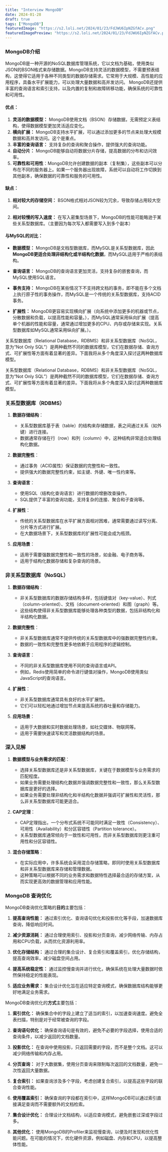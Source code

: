 ```yaml
---
title: "Interview MongoDB"
date: 2024-01-28
draft: true
tags: ["MongoDB"]
featuredImage: "https://s2.loli.net/2024/01/23/FdJWU6IpNZGfACv.png"
featuredImagePreview: "https://s2.loli.net/2024/01/23/FdJWU6IpNZGfACv.png"
---
```




### MongoDB介绍

MongoDB是一种开源的NoSQL数据库管理系统，它以文档为基础，使用类似JSON的BSON格式来存储数据。MongoDB支持灵活的数据模型，不需要预表结构，这使得它适用于各种不同类型的数据存储需求。它常用于大规模、高性能的应用程序，具备水平扩展能力，可以处理大量数据和高并发访问。 MongoDB还提供丰富的查询语言和索引支持，以及内置的复制和故障转移功能，确保系统的可靠性和可用性。

#### 优点：

1. **灵活的数据模型：** MongoDB使用文档（BSON）存储数据，无需预定义表结构，使得数据模型更加灵活适应变化。
2. **横向扩展：** MongoDB支持水平扩展，可以通过添加更多的节点来处理大规模数据和高并发访问。这个是重点。
3. **丰富的查询语言：** 支持复杂的查询和聚合操作，提供强大的查询功能。
4. **自动分片：** MongoDB能够自动将数据分片存储，提高数据的分布和访问效率。
5. **可靠性和可用性**：MongoDB允许创建数据的副本（复制集），这些副本可以分布在不同的服务器上。如果一个服务器出现故障，系统可以自动将工作切换到其他副本，确保数据的可靠性和服务的可用性。

#### 缺点：

1. **相对较大的存储空间：** BSON格式相对JSON较为冗余，导致存储占用较大空间。

2. **相对较慢的写入速度：** 在写入密集型场景下，MongoDB的性能可能略逊于某些关系型数据库。（主要因为每次写入都需要写入到多个副本）

#### 与MySQL的对比：

- **数据模型：** MongoDB是文档型数据库，而MySQL是关系型数据库，因此**MongoDB更适合处理非结构化或半结构化数据**，而MySQL适用于严格的表结构。

- **查询语言：** MongoDB的查询语言更加灵活，支持复杂的嵌套查询，而MySQL使用SQL语言。

- **事务支持：** MongoDB在某些情况下不支持跨文档的事务，即不能在多个文档上执行原子性的事务操作，而MySQL是一个传统的关系型数据库，支持ACID事务。

- **扩展性：** MongoDB更容易实现横向扩展（向系统中添加更多的机器或节点，分散数据和负载，以提高性能和容量。），而MySQL通常采用纵向扩展（提高单个机器的性能和容量，通常通过增加更多的CPU、内存或存储来实现。关系型数据库如MySQL通常采用纵向扩展。）。



关系型数据库（Relational Database，RDBMS）和非关系型数据库（NoSQL，意为“Not Only SQL”）是两种截然不同的数据库模型，它们在数据存储、查询方式、可扩展性等方面有着显著的差异。下面我将从多个角度深入探讨这两种数据库模型。

关系型数据库（Relational Database，RDBMS）和非关系型数据库（NoSQL，意为“Not Only SQL”）是两种截然不同的数据库模型，它们在数据存储、查询方式、可扩展性等方面有着显著的差异。下面我将从多个角度深入探讨这两种数据库模型。

### 关系型数据库（RDBMS）

1. **数据存储结构**：
   - 关系型数据库基于表（table）的结构来存储数据，表之间通过关系（如外键）进行连接。
   - 数据通常存储在行（row）和列（column）中，这种结构非常适合处理结构化数据。

2. **数据完整性**：
   - 通过事务（ACID属性）保证数据的完整性和一致性。
   - 提供强大的数据完整性约束，如主键、外键、唯一性约束等。

3. **查询语言**：
   - 使用SQL（结构化查询语言）进行数据的增删改查操作。
   - SQL提供了丰富的查询功能，支持复杂的连接、聚合和子查询等。

4. **扩展性**：
   - 传统的关系型数据库在水平扩展方面相对困难，通常需要通过读写分离、分片等方式进行扩展。
   - 在大数据场景下，关系型数据库的扩展性可能会成为瓶颈。

5. **应用场景**：
   - 适用于需要强数据完整性和一致性的场景，如金融、电子商务等。
   - 适用于结构化数据存储和复杂查询的场景。

### 非关系型数据库（NoSQL）

1. **数据存储结构**：
   - 非关系型数据库的数据存储结构多样，包括键值对（key-value）、列式（column-oriented）、文档（document-oriented）和图（graph）等。
   - 这些结构使得非关系型数据库能够处理各种类型的数据，包括非结构化和半结构化数据。

2. **数据完整性**：
   - 非关系型数据库通常不提供传统的关系型数据库中的强数据完整性约束。
   - 数据的一致性和完整性更多地依赖于应用程序的逻辑控制。

3. **查询语言**：
   - 不同的非关系型数据库使用不同的查询语言或API。
   - 例如，Redis使用简单的命令进行键值对操作，MongoDB使用类似JavaScript的查询语言。

4. **扩展性**：
   - 非关系型数据库通常具有良好的水平扩展性。
   - 它们可以轻松地通过增加节点来提高系统的吞吐量和存储能力。

5. **应用场景**：
   - 适用于大数据和实时数据处理场景，如社交媒体、物联网等。
   - 适用于需要快速读写和灵活数据结构的场景。

### 深入见解

1. **数据模型与业务需求的匹配**：
   - 选择关系型数据库还是非关系型数据库，关键在于数据模型与业务需求的匹配程度。
   - 如果业务需要处理结构化数据并强调数据完整性和一致性，那么关系型数据库是更好的选择。
   - 如果业务需要处理非结构化和半结构化数据并强调可扩展性和灵活性，那么非关系型数据库可能更适合。

2. **CAP定理**：
   - CAP定理指出，一个分布式系统不可能同时满足一致性（Consistency）、可用性（Availability）和分区容错性（Partition tolerance）。
   - 关系型数据库通常倾向于一致性和可用性，而非关系型数据库则更注重可用性和分区容错性。

3. **混合存储策略**：
   - 在实际应用中，许多系统会采用混合存储策略，即同时使用关系型数据库和非关系型数据库来存储和管理数据。
   - 这种策略可以根据不同的业务需求和数据特性选择最合适的存储方案，从而实现更高效的数据管理和应用性能。

### MongoDB 查询优化

MongoDB查询优化策略的**目的**主要包括：

1. **提高查询性能：** 通过索引优化、查询语句优化和投影优化等手段，加速数据库查询，降低响应时间。

2. **减少资源消耗：** 通过合理使用索引、投影和分页查询，减少网络传输、内存占用和CPU负载，从而优化资源利用率。

3. **优化存储结构：** 通过合理的集合设计、复合索引和覆盖索引，优化存储结构，提高查询效率，减少磁盘空间占用。

4. **提高系统稳定性：** 通过监控慢查询并进行优化，确保系统在处理大量数据时依然保持稳定的性能表现。

5. **适应业务需求：** 集合设计优化旨在适应特定查询模式，确保数据库结构能够更好地满足业务需求。

MongoDB查询优化的**方式**主要包括：

1. **索引优化：** 确保集合中的字段上建立了适当的索引，以加速查询速度。避免全表扫描，特别是对于经常被查询的字段。

2. **查询语句优化：** 确保查询语句是有效的，避免不必要的字段选择，使用合适的查询条件，以减少返回的文档数量。

3. **投影优化：** 在查询中使用投影，只返回需要的字段，而不是整个文档。这可以减少网络传输和内存占用。
4. **分页查询：** 对于大数据集，使用分页查询来限制每次返回的文档数量，避免一次性返回大量数据。
5. **复合索引：** 如果查询涉及多个字段，考虑创建复合索引，以提高这些字段的联合查询性能。
6. **使用覆盖索引：** 确保查询的字段都在索引中，这样MongoDB可以通过索引直接满足查询而不需要额外的文档检索。
7. **集合设计优化：** 合理设计文档结构，以适应查询模式，避免嵌套过深或字段过多。
8. **其他优化：** 使用MongoDB的Profiler来监视慢查询，以便及时发现和优化性能问题。在可能的情况下，优化硬件资源，例如磁盘、内存和CPU，以提高整体性能。

